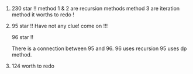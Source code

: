 1.  230 
    star !!
    method 1 & 2 are recursion methods
    method 3 are iteration method
    it worths to redo !

2.  95
    star !!
    Have not any clue!
    come on !!!

    96
    star !!

    There is a connection between 95 and 96. 
    96 uses recursion
    95 uses dp method.

3. 124
    worth to redo
    